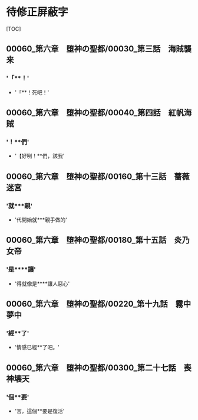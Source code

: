 # 待修正屏蔽字

[TOC]

## 00060_第六章　堕神の聖都/00030_第三話　海賊襲来

### '「**！'

- '「**！死吧！'


## 00060_第六章　堕神の聖都/00040_第四話　紅帆海賊

### '！**們'

- '【好咧！**們，該我'


## 00060_第六章　堕神の聖都/00160_第十三話　薔薇迷宮

### '就***親'

- '代開始就***親手做的'


## 00060_第六章　堕神の聖都/00180_第十五話　炎乃女帝

### '是****讓'

- '得就像是****讓人惡心'


## 00060_第六章　堕神の聖都/00220_第十九話　霧中夢中

### '經**了'

- '情感已經**了吧。'


## 00060_第六章　堕神の聖都/00300_第二十七話　喪神壊天

### '個**要'

- '言，這個**要是復活'

